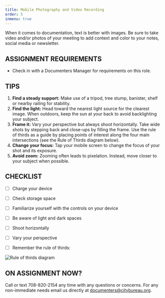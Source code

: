 ```yaml
---
title: Mobile Photography and Video Recording
order: 5
inmenu: true
---
```

When it comes to documentation, text is better with images. Be sure to take video and/or photos of your meeting to add context and color to your notes, social media or newsletter.



## ASSIGNMENT REQUIREMENTS

* Check in with a Documenters Manager for requirements on this role.

## TIPS

1. **Find a steady support:** Make use of a tripod, tree stump, banister, shelf or nearby railing for stability.
2. **Find the light:** Head toward the nearest light source for the clearest image. When outdoors, keep the sun at your back to avoid backlighting your subject.
3. **Frame it:** Vary your perspective but always shoot horizontally. Take wide shots by stepping back and close-ups by filling the frame. Use the rule of thirds as a guide by placing points of interest along the four main intersections (see the Rule of Thirds diagram below).
4. **Change your focus:** Tap your mobile screen to change the focus of your shot and its exposure.
5. **Avoid zoom:** Zooming often leads to pixelation. Instead, move closer to your subject when possible.

## CHECKLIST

- [ ] Charge your device
- [ ] Check storage space
- [ ] Familiarize yourself with the controls on your device
- [ ] Be aware of light and dark spaces
- [ ] Shoot horizontally
- [ ] Vary your perspective
- [ ] Remember the rule of thirds:



![Rule of thirds diagram](/img/thirds.png)



## ON ASSIGNMENT NOW?

Call or text 708-820-2154 any time with any questions or concerns. For any non-immediate needs email us directly at documenters@citybureau.org.
